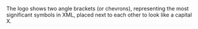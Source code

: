 The logo shows two angle brackets (or chevrons), representing the most significant symbols in XML, placed next to each other to look like a capital X.

